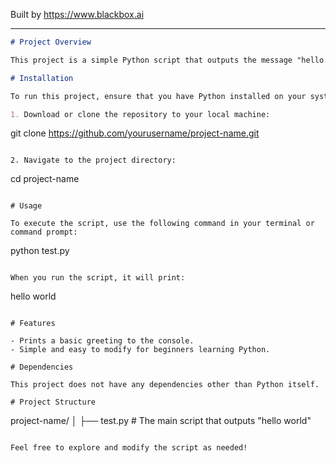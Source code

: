 
Built by https://www.blackbox.ai

---

```markdown
# Project Overview

This project is a simple Python script that outputs the message "hello world" to the console. It's designed to demonstrate the basic structure and functionality of a Python project.

# Installation

To run this project, ensure that you have Python installed on your system. You can download it from the [official website](https://www.python.org/downloads/).

1. Download or clone the repository to your local machine:
   ```
   git clone https://github.com/yourusername/project-name.git
   ```
   
2. Navigate to the project directory:
   ```
   cd project-name
   ```

# Usage

To execute the script, use the following command in your terminal or command prompt:
```
python test.py
```

When you run the script, it will print:
```
hello world
```

# Features

- Prints a basic greeting to the console.
- Simple and easy to modify for beginners learning Python.

# Dependencies

This project does not have any dependencies other than Python itself.

# Project Structure

```
project-name/
│
├── test.py       # The main script that outputs "hello world"
```

Feel free to explore and modify the script as needed!
```